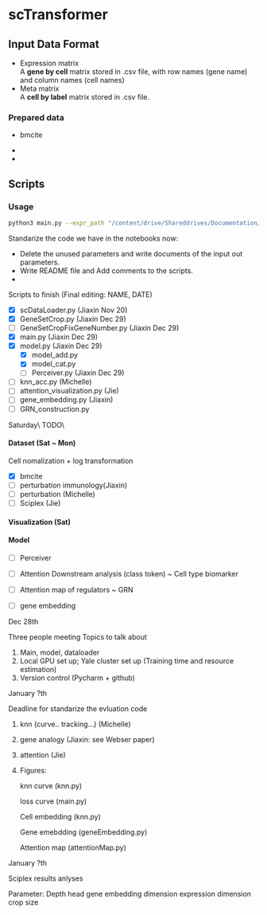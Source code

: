 # scTransformer
## Input Data Format
* Expression matrix\
A **gene by cell** matrix stored in .csv file, with row names (gene name) and column names (cell names)
* Meta matrix\
A **cell by label** matrix stored in .csv file.
### Prepared data
* bmcite

* 
* 
## Scripts
### Usage

```bash
python3 main.py --expr_path "/content/drive/Shareddrives/Documentation/Data/bm/rna_scale_bmcite.csv" --meta_path "/content/drive/Shareddrives/Documentation/Data/bm/meta.csv" --label_name "celltype.l2" --output_dir '../result' --fuse_mode "cat" --fix_number True
```
Standarize the code we have in the notebooks now:
* Delete the unused parameters and write documents of the input out parameters.
* Write README file and Add comments to the scripts.
* 

Scripts to finish (Final editing: NAME, DATE)
* [X] scDataLoader.py (Jiaxin Nov 20)
* [X] GeneSetCrop.py (Jiaxin Dec 29)
* [ ] GeneSetCropFixGeneNumber.py (Jiaxin Dec 29)
* [X] main.py (Jiaxin Dec 29)
* [X] model.py (Jiaxin Dec 29)
  - [X] model_add.py
  - [X] model_cat.py
  - [ ] Perceiver.py (Jiaxin Dec 29)
* [ ] knn_acc.py (Michelle)
* [ ] attention_visualization.py (Jie)
* [ ] gene_embedding.py (Jiaxin)
* [ ] GRN_construction.py 

Saturday\ 
TODO\ 
#### Dataset (Sat ~ Mon)
Cell nomalization + log transformation
* [X] bmcite 
* [ ] perturbation immunology(Jiaxin)
* [ ] perturbation (Michelle)
* [ ] Sciplex (Jie)

#### Visualization (Sat)

#### Model
* [ ] Perceiver
* [ ] Attention Downstream analysis (class token) ~ Cell type biomarker
* [ ] Attention map of regulators ~ GRN 
* [ ] gene embedding 




Dec 28th

Three people meeting 
Topics to talk about
1. Main, model, dataloader
2. Local GPU set up; Yale cluster set up (Training time and resource estimation)
3. Version control (Pycharm + github)



January ?th

Deadline for standarize the evluation code
1. knn (curve.. tracking...) (Michelle)
2. gene analogy (Jiaxin: see Webser paper)
3. attention (Jie)
4. Figures:

   knn curve (knn.py)
   
   loss curve (main.py)

   Cell embedding (knn.py)

   Gene emebdding (geneEmbedding.py)

   Attention map (attentionMap.py)

January ?th

Sciplex results anlyses





Parameter:
Depth
head
gene embedding dimension
expression dimension
crop size

